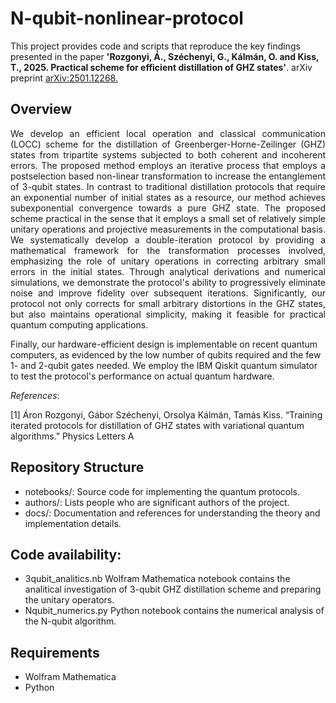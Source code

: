 # N-qubit-nonlinear-protocol

This project provides code and scripts that reproduce the key findings presented in the paper **'Rozgonyi, Á., Széchenyi, G., Kálmán, O. and Kiss, T., 2025. Practical scheme for efficient distillation of GHZ states'**. arXiv preprint  [arXiv:2501.12268.](https://doi.org/10.48550/arXiv.2501.12268)


## Overview

<p align="justify">
We develop an efficient local operation and classical communication (LOCC) scheme for the distillation of Greenberger-Horne-Zeilinger (GHZ) states from tripartite systems subjected to both coherent and incoherent errors. The proposed method employs an iterative process that employs a postselection based non-linear transformation to increase the entanglement of 3-qubit states. In contrast to traditional distillation protocols that require an exponential number of initial states as a resource, our method achieves subexponential convergence towards a pure GHZ state. The proposed scheme practical in the sense that it employs a small set of relatively simple unitary operations and projective measurements in the computational basis.
We systematically develop a double-iteration protocol by providing a mathematical framework for the transformation processes involved, emphasizing the role of unitary operations in correcting arbitrary small errors in the initial states. Through analytical derivations and numerical simulations, we demonstrate the protocol's ability to progressively eliminate noise and improve fidelity over subsequent iterations.
Significantly, our protocol not only corrects for small arbitrary distortions in the GHZ states, but also maintains operational simplicity, making it feasible for practical quantum computing applications. 
  
Finally, our hardware-efficient design is implementable on recent quantum computers, as evidenced by the low number of qubits required and the few 1- and 2-qubit gates needed. We employ the IBM Qiskit quantum simulator to test the protocol's performance on actual quantum hardware.
</p>

*References*:

[1] Áron Rozgonyi, Gábor Széchenyi, Orsolya Kálmán, Tamás Kiss. “Training iterated protocols for distillation of GHZ states with variational quantum algorithms.” Physics Letters A


## Repository Structure

* notebooks/: Source code for implementing the quantum protocols.
* authors/: Lists people who are significant authors of the project.
* docs/: Documentation and references for understanding the theory and implementation details.

## Code availability:
* 3qubit_analitics.nb Wolfram Mathematica notebook contains the analitical investigation of 3-qubit GHZ distillation scheme and preparing the unitary operators.
* Nqubit_numerics.py Python notebook contains the numerical analysis of the N-qubit algorithm.

## Requirements

* Wolfram Mathematica
* Python

